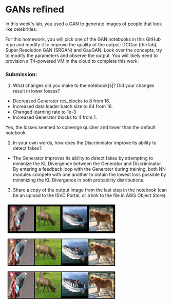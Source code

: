 # GANs refined
In this week's lab, you used a GAN to generate images of people that look like celebrities.

For this homework, you will pick one of the GAN notebooks in this GitHub repo and modify it to improve the quality of the output: DCGan (the lab), Super Resolution GAN (SRGAN) and GauGAN. Look over the concepts, try to modify the parameters and observe the output. You will likely need to provision a T4-powered VM in the cloud to complete this work.

### Submission:
1. What changes did you make to the notebook[s]? Did your changes result in lower losses?
- Decreased Generator res_blocks to 8 from 16.
- Increased data loader batch size to 64 from 16.
- Changed learning rate to 1e-3
- Increased Generator blocks to 4 from 1.

Yes, the losses seemed to converge quicker and lower than the default notebook.

2. In your own words, how does the Discriminator improve its ability to detect fakes?
- The Generator improves its ability to detect fakes by attempting to minimize the KL Divergence between the Generator and Discriminator.  By entering a feedback loop with the Generator during training, both NN modules compete with one another to obtain the lowest loss possible by minimizing the KL Divergence in both probability distributions. 
3. Share a copy of the output image from the last step in the notebook (can be an upload to the ISVC Portal, or a link to the file in AWS Object Store).

![Image](last_img0.png)
![Image](last_img.png)
![Image](last_img2.png)
